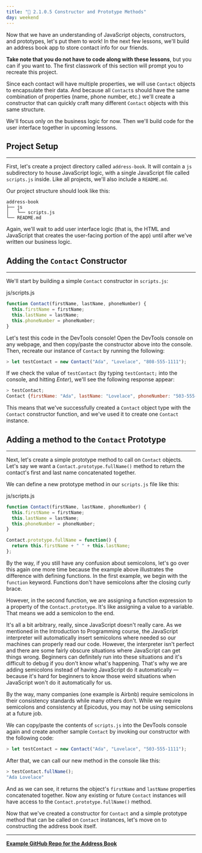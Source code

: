 ```yaml
---
title: "📓 2.1.0.5 Constructor and Prototype Methods"
day: weekend
---
```


Now that we have an understanding of JavaScript objects, constructors, and prototypes, let's put them to work! In the next few lessons, we'll build an address book app to store contact info for our friends. 

**Take note that you do not have to code along with these lessons**, but you can if you want to. The first classwork of this section will prompt you to recreate this project.  

Since each contact will have multiple properties, we will use `Contact` objects to encapsulate their data. And because all `Contact`s should have the same combination of properties (name, phone number, etc.) we'll create a constructor that can quickly craft many different `Contact` objects with this same structure.

We'll focus only on the business logic for now. Then we'll build code for the user interface together in upcoming lessons.   

## Project Setup
---

First, let's create a project directory called `address-book`. It will contain a `js` subdirectory to house JavaScript logic, with a single JavaScript file called `scripts.js` inside. Like all projects, we'll also include a `README.md`.

Our project structure should look like this:

```
address-book
├── js
│   └── scripts.js
└── README.md
```

Again, we'll wait to add user interface logic (that is, the HTML and JavaScript that creates the user-facing portion of the app) until after we've written our business logic.

## Adding the `Contact` Constructor
---

We'll start by building a simple `Contact` constructor in `scripts.js`:

<div class="filename">js/scripts.js</div>

```javascript
function Contact(firstName, lastName, phoneNumber) {
  this.firstName = firstName;
  this.lastName = lastName;
  this.phoneNumber = phoneNumber;
}
```

Let's test this code in the DevTools console! Open the DevTools console on any webpage, and then copy/paste the constructor above into the console. Then, recreate our instance of `Contact` by running the following:

```js
> let testContact = new Contact("Ada", "Lovelace", "808-555-1111");
```

If we check the value of `testContact` (by typing `testContact;` into the console, and hitting _Enter_), we'll see the following response appear:

```javascript
> testContact;
Contact {firstName: "Ada", lastName: "Lovelace", phoneNumber: "503-555-1111"}
```

This means that we've successfully created a `Contact` object type with the `Contact` constructor function, and we've used it to create one `Contact` instance.

## Adding a method to the `Contact` Prototype
---

Next, let's create a simple prototype method to call on `Contact` objects. Let's say we want a `Contact.prototype.fullName()` method to return the contact's first and last name concatenated together.

We can define a new prototype method in our `scripts.js` file like this:

<div class="filename">js/scripts.js</div>

```javascript
function Contact(firstName, lastName, phoneNumber) {
  this.firstName = firstName;
  this.lastName = lastName;
  this.phoneNumber = phoneNumber;
}

Contact.prototype.fullName = function() {
  return this.firstName + " " + this.lastName;
};
```

By the way, if you still have any confusion about semicolons, let's go over this again one more time because the example above illustrates the difference with defining functions. In the first example, we begin with the `function` keyword. Functions don't have semicolons after the closing curly brace.

However, in the second function, we are assigning a function expression to a property of the `Contact.prototype`. It's like assigning a value to a variable. That means we add a semicolon to the end.

It's all a bit arbitrary, really, since JavaScript doesn't really care. As we mentioned in the Introduction to Programming course, the JavaScript interpreter will automatically insert semicolons where needed so our machines can properly read our code. However, the interpreter isn't perfect and there are some fairly obscure situations where JavaScript can get things wrong. Beginners can definitely run into these situations and it's difficult to debug if you don't know what's happening. That's why we are adding semicolons instead of having JavaScript do it automatically — because it's hard for beginners to know those weird situations when JavaScript won't do it automatically for us. 

By the way, many companies (one example is Airbnb) require semicolons in their consistency standards while many others don't. While we require semicolons and consistency at Epicodus, you may not be using semicolons at a future job.

We can copy/paste the contents of `scripts.js` into the DevTools console again and create another sample `Contact` by invoking our constructor with the following code:

```javaScript
> let testContact = new Contact("Ada", "Lovelace", "503-555-1111");
```

After that, we can call our new method in the console like this:

```javascript
> testContact.fullName();
"Ada Lovelace"
```

And as we can see, it returns the object's `firstName` and `lastName` properties concatenated together. Now any existing or future `Contact` instances will have access to the `Contact.prototype.fullName()` method.

Now that we've created a constructor for `Contact` and a simple prototype method that can be called on `Contact` instances, let's move on to constructing the address book itself.

---

**[<i class="glyphicon glyphicon-folder-open"></i>  Example GitHub Repo for the Address Book](https://github.com/epicodus-lessons/oop-address-book-v2/tree/1_address_book_constructor_and_prototype_methods)**
